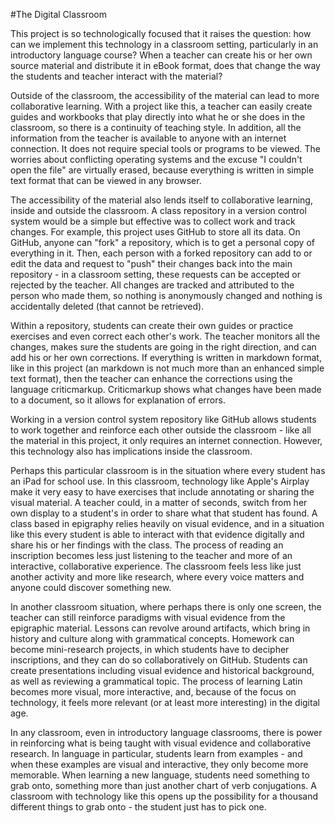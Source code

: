 #The Digital Classroom

This project is so technologically focused that it raises the question: how can we implement this technology in a classroom setting, particularly in an introductory language course?  When a teacher can create his or her own source material and distribute it in eBook format, does that change the way the students and teacher interact with the material?

Outside of the classroom, the accessibility of the material can lead to more collaborative learning.  With a project like this, a teacher can easily create guides and workbooks that play directly into what he or she does in the classroom, so there is a continuity of teaching style.  In addition, all the information from the teacher is available to anyone with an internet connection.  It does not require special tools or programs to be viewed.  The worries about conflicting operating systems and the excuse "I couldn't open the file" are virtually erased, because everything is written in simple text format that can be viewed in any browser.

The accessibility of the material also lends itself to collaborative learning, inside and outside the classroom.  A class repository in a version control system would be a simple but effective was to collect work and track changes.  For example, this project uses GitHub to store all its data.  On GitHub, anyone can "fork" a repository, which is to get a personal copy of everything in it.  Then, each person with a forked repository can add to or edit the data and request to "push" their changes back into the main repository - in a classroom setting, these requests can be accepted or rejected by the teacher.  All changes are tracked and attributed to the person who made them, so nothing is anonymously changed and nothing is accidentally deleted (that cannot be retrieved).

Within a repository, students can create their own guides or practice exercises and even correct each other's work.  The teacher monitors all the changes, makes sure the students are going in the right direction, and can add his or her own corrections.  If everything is written in markdown format, like in this project (an markdown is not much more than an enhanced simple text format), then the teacher can enhance the corrections using the language criticmarkup.  Criticmarkup shows what changes have been made to a document, so it allows for explanation of errors.

Working in a version control system repository like GitHub allows students to work together and reinforce each other outside the classroom - like all the material in this project, it only requires an internet connection.  However, this technology also has implications inside the classroom.

Perhaps this particular classroom is in the situation where every student has an iPad for school use.  In this classroom, technology like Apple's Airplay make it very easy to have exercises that include annotating or sharing the visual material.  A teacher could, in a matter of seconds, switch from her own display to a student's in order to share what that student has found.  A class based in epigraphy relies heavily on visual evidence, and in a situation like this every student is able to interact with that evidence digitally and share his or her findings with the class.  The process of reading an inscription becomes less just listening to the teacher and more of an interactive, collaborative experience.  The classroom feels less like just another activity and more like research, where every voice matters and anyone could discover something new.

In another classroom situation, where perhaps there is only one screen, the teacher can still reinforce paradigms with visual evidence from the epigraphic material.  Lessons can revolve around artifacts, which bring in history and culture along with grammatical concepts.  Homework can become mini-research projects, in which students have to decipher inscriptions, and they can do so collaboratively on GitHub.  Students can create presentations including visual evidence and historical background, as well as reviewing a grammatical topic.  The process of learning Latin becomes more visual, more interactive, and, because of the focus on technology, it feels more relevant (or at least more interesting) in the digital age.

In any classroom, even in introductory language classrooms, there is power in reinforcing what is being taught with visual evidence and collaborative research.  In language in particular, students learn from examples - and when these examples are visual and interactive, they only become more memorable.  When learning a new language, students need something to grab onto, something more than just another chart of verb conjugations.  A classroom with technology like this opens up the possibility for a thousand different things to grab onto - the student just has to pick one.
